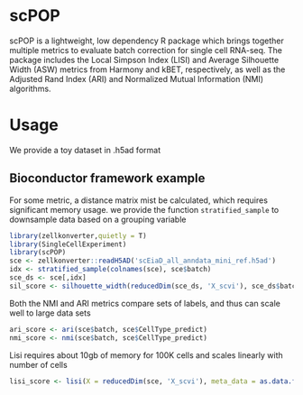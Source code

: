 
# scPOP

scPOP is a lightweight, low dependency R package which brings together
multiple metrics to evaluate batch correction for single cell RNA-seq.
The package includes the Local Simpson Index (LISI) and Average
Silhouette Width (ASW) metrics from Harmony and kBET, respectively, as
well as the Adjusted Rand Index (ARI) and Normalized Mutual Information
(NMI) algorithms.

# Usage

We provide a toy dataset in .h5ad format

## Bioconductor framework example

For some metric, a distance matrix mist be calculated, which requires
significant memory usage. we provide the function `stratified_sample` to
downsample data based on a grouping variable

``` r
library(zellkonverter,quietly = T)
library(SingleCellExperiment)
library(scPOP)
sce <- zellkonverter::readH5AD('scEiaD_all_anndata_mini_ref.h5ad')
idx <- stratified_sample(colnames(sce), sce$batch)
sce_ds <- sce[,idx]
sil_score <- silhouette_width(reducedDim(sce_ds, 'X_scvi'), sce_ds$batch)
```

Both the NMI and ARI metrics compare sets of labels, and thus can scale
well to large data sets

``` r
ari_score <- ari(sce$batch, sce$CellType_predict)
nmi_score <- nmi(sce$batch, sce$CellType_predict)
```

Lisi requires about 10gb of memory for 100K cells and scales linearly
with number of cells

``` r
lisi_score <- lisi(X = reducedDim(sce, 'X_scvi'), meta_data = as.data.frame(colData(sce)), label_colnames = 'CellType_predict' )
```
